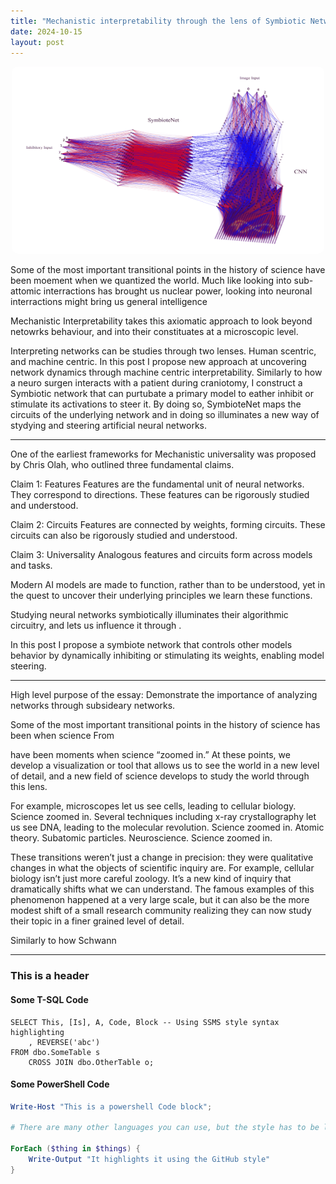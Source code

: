 ```yaml
---
title: "Mechanistic interpretability through the lens of Symbiotic Networks"
date: 2024-10-15
layout: post
---
```


<!-- width 750 is the perfect width for the blogs. height should be ~400 -->
<p align="center"><img src="../images/SymbioteNet.png" alt="Alt text" width="500" height="300" style="border-radius: 10px;"></p>


Some of the most important transitional points in the history of science have been moement when we quantized the world. Much like looking into sub-attomic interractions has brought us nuclear power, looking into neuronal interractions might bring us general intelligence 

Mechanistic Interpretability takes this axiomatic approach to look beyond netowrks behaviour, and into their constituates at a microscopic level. 

Interpreting networks can be studies through two lenses. Human scentric, and machine centric. In this post I propose new approach at uncovering network dynamics through machine centric interpretability. Similarly to how a neuro surgen interacts with a patient during craniotomy, I construct a Symbiotic network that can purtubate a primary model to eather inhibit or stimulate its activations to steer it.
By doing so, SymbioteNet maps the circuits of the underlying network and in doing so illuminates a new way of stydying and steering artificial neural networks.

---

One of the earliest frameworks for Mechanistic universality was proposed by Chris Olah, who outlined three fundamental claims.

Claim 1: Features
Features are the fundamental unit of neural networks. They correspond to directions. These features can be rigorously studied and understood.

Claim 2: Circuits
Features are connected by weights, forming circuits.
These circuits can also be rigorously studied and understood.

Claim 3: Universality
Analogous features and circuits form across models and tasks.





 Modern AI models are made to function, rather than to be understood, yet in the quest to uncover their underlying principles we learn these functions.

Studying neural networks symbiotically illuminates their algorithmic circuitry, and lets us influence it through .

In this post I propose a symbiote network that controls other models behavior by dynamically inhibiting or stimulating its weights, enabling model steering.

---

High level purpose of the essay: Demonstrate the importance of analyzing networks through subsideary networks. 


Some of the most important transitional points in the history of science has been when science 
From 



have been moments when science “zoomed in.” 
At these points, we develop a visualization or tool that allows us to see the world
in a new level of detail, and a new field of science develops to study the world through this
lens.

For example, microscopes let us see cells, leading to cellular biology. Science zoomed in.
Several techniques including x-ray crystallography let us see DNA, leading to the molecular
revolution. Science zoomed in. Atomic theory. Subatomic particles. Neuroscience. Science
zoomed in.

These transitions weren’t just a change in precision: they were qualitative changes in what the
objects of scientific inquiry are. For example, cellular biology isn’t just more careful zoology.
It’s a new kind of inquiry that dramatically shifts what we can understand.
The famous examples of this phenomenon happened at a very large scale, but it can also be
the more modest shift of a small research community realizing they can now study their topic
in a finer grained level of detail.

Similarly to how Schwann 

---

### This is a header

#### Some T-SQL Code

```tsql
SELECT This, [Is], A, Code, Block -- Using SSMS style syntax highlighting
    , REVERSE('abc')
FROM dbo.SomeTable s
    CROSS JOIN dbo.OtherTable o;
```

#### Some PowerShell Code

```powershell
Write-Host "This is a powershell Code block";

# There are many other languages you can use, but the style has to be loaded first

ForEach ($thing in $things) {
    Write-Output "It highlights it using the GitHub style"
}
```
